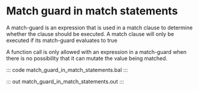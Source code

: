 # Match guard in match statements

A match-guard is an expression that is used in a match clause to determine whether the clause should be executed. A match clause will only be executed if its match-guard evaluates to true

A function call is only allowed with an expression in a match-guard when there is no possibility that it can mutate the value being matched.


::: code match_guard_in_match_statements.bal :::

::: out match_guard_in_match_statements.out :::